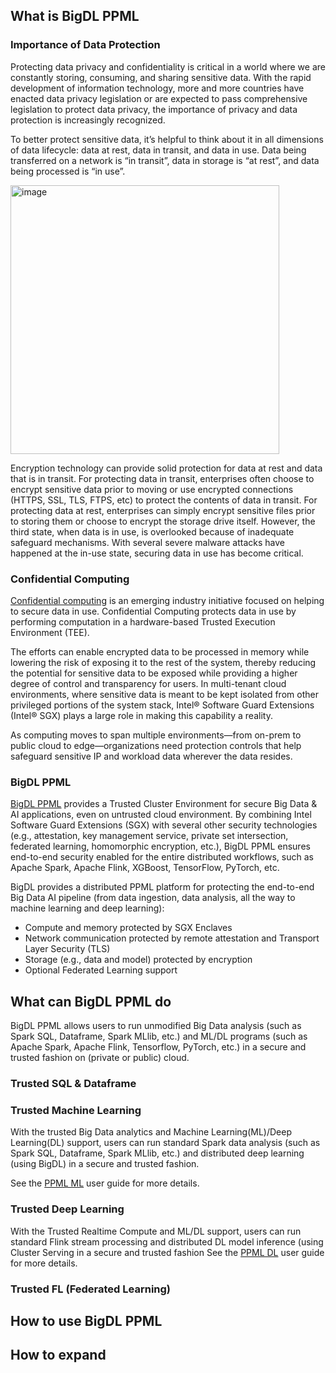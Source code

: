 ## What is BigDL PPML

### Importance of Data Protection
Protecting data privacy and confidentiality is critical in a world where we are constantly storing, consuming, and sharing sensitive data. With the rapid development of information technology, more and more countries have enacted data privacy legislation or are expected to pass comprehensive legislation to protect data privacy, the importance of privacy and data protection is increasingly recognized.

To better protect sensitive data, it’s helpful to think about it in all dimensions of data lifecycle: data at rest, data in transit, and data in use. Data being transferred on a network is “in transit”, data in storage is “at rest”, and data being processed is “in use”. 

<img width="430" alt="image" src="https://user-images.githubusercontent.com/61072813/177228389-f4bba090-d7b1-4413-bab6-c98f2217dac8.png">

Encryption technology can provide solid protection for data at rest and data that is in transit. For protecting data in transit, enterprises often choose to encrypt sensitive data prior to moving or use encrypted connections (HTTPS, SSL, TLS, FTPS, etc) to protect the contents of data in transit. For protecting data at rest, enterprises can simply encrypt sensitive files prior to storing them or choose to encrypt the storage drive itself. However, the third state, when data is in use, is overlooked because of inadequate safeguard mechanisms. With several severe malware attacks have happened at the in-use state, securing data in use has become critical.


### Confidential Computing
[Confidential computing](https://www.intel.com/content/www/us/en/security/confidential-computing.html) is an emerging industry initiative focused on helping to secure data in use. Confidential Computing protects data in use by performing computation in a hardware-based Trusted Execution Environment (TEE).

The efforts can enable encrypted data to be processed in memory while lowering the risk of exposing it to the rest of the system, thereby reducing the potential for sensitive data to be exposed while providing a higher degree of control and transparency for users. In multi-tenant cloud environments, where sensitive data is meant to be kept isolated from other privileged portions of the system stack, Intel® Software Guard Extensions (Intel® SGX) plays a large role in making this capability a reality.

As computing moves to span multiple environments—from on-prem to public cloud to edge—organizations need protection controls that help safeguard sensitive IP and workload data wherever the data resides.

### BigDL PPML

[BigDL PPML](https://bigdl.readthedocs.io/en/latest/doc/PPML/Overview/ppml.html) provides a Trusted Cluster Environment for secure Big Data & AI applications, even on untrusted cloud environment. By combining Intel Software Guard Extensions (SGX) with several other security technologies (e.g., attestation, key management service, private set intersection, federated learning,  homomorphic encryption, etc.), BigDL PPML ensures end-to-end security enabled for the entire distributed workflows, such as Apache Spark, Apache Flink, XGBoost, TensorFlow, PyTorch, etc.

BigDL provides a distributed PPML platform for protecting the end-to-end Big Data AI pipeline (from data ingestion, data analysis, all the way to machine learning and deep learning):
- Compute and memory protected by SGX Enclaves
- Network communication protected by remote attestation and Transport Layer Security (TLS)
- Storage (e.g., data and model) protected by encryption
- Optional Federated Learning support


## What can BigDL PPML do
BigDL PPML allows users to run unmodified Big Data analysis (such as Spark SQL, Dataframe, Spark MLlib, etc.) and ML/DL programs (such as Apache Spark, Apache Flink, Tensorflow, PyTorch, etc.) in a secure and trusted fashion on (private or public) cloud.

### Trusted SQL & Dataframe


### Trusted Machine Learning
With the trusted Big Data analytics and Machine Learning(ML)/Deep Learning(DL) support, users can run standard Spark data analysis (such as Spark SQL, Dataframe, Spark MLlib, etc.) and distributed deep learning (using BigDL) in a secure and trusted fashion.

See the [PPML ML](https://bigdl.readthedocs.io/en/latest/doc/PPML/Overview/ppml.html#trusted-big-data-analytics-and-ml) user guide for more details.

### Trusted Deep Learning
With the Trusted Realtime Compute and ML/DL support, users can run standard Flink stream processing and distributed DL model inference (using Cluster Serving in a secure and trusted fashion
See the [PPML DL](https://bigdl.readthedocs.io/en/latest/doc/PPML/Overview/ppml.html#trusted-realtime-compute-and-ml) user guide for more details.

### Trusted FL (Federated Learning)


## How to use BigDL PPML

## How to expand 
